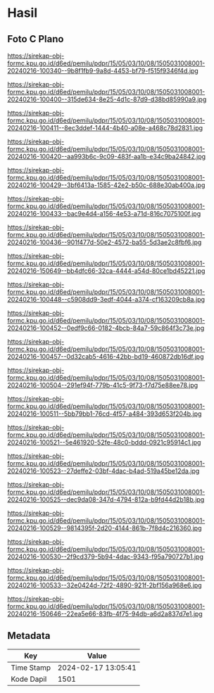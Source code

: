 # Hasil

## Foto C Plano

https://sirekap-obj-formc.kpu.go.id/d6ed/pemilu/pdpr/15/05/03/10/08/1505031008001-20240216-100340--9b8f1fb9-9a8d-4453-bf79-f515f9346f4d.jpg

https://sirekap-obj-formc.kpu.go.id/d6ed/pemilu/pdpr/15/05/03/10/08/1505031008001-20240216-100400--315de634-8e25-4d1c-87d9-d38bd85990a9.jpg

https://sirekap-obj-formc.kpu.go.id/d6ed/pemilu/pdpr/15/05/03/10/08/1505031008001-20240216-100411--8ec3ddef-1444-4b40-a08e-a468c78d2831.jpg

https://sirekap-obj-formc.kpu.go.id/d6ed/pemilu/pdpr/15/05/03/10/08/1505031008001-20240216-100420--aa993b6c-9c09-483f-aa1b-e34c9ba24842.jpg

https://sirekap-obj-formc.kpu.go.id/d6ed/pemilu/pdpr/15/05/03/10/08/1505031008001-20240216-100429--3bf6413a-1585-42e2-b50c-688e30ab400a.jpg

https://sirekap-obj-formc.kpu.go.id/d6ed/pemilu/pdpr/15/05/03/10/08/1505031008001-20240216-100433--bac9e4d4-a156-4e53-a71d-816c7075100f.jpg

https://sirekap-obj-formc.kpu.go.id/d6ed/pemilu/pdpr/15/05/03/10/08/1505031008001-20240216-100436--901f477d-50e2-4572-ba55-5d3ae2c8fbf6.jpg

https://sirekap-obj-formc.kpu.go.id/d6ed/pemilu/pdpr/15/05/03/10/08/1505031008001-20240216-150649--bb4dfc66-32ca-4444-a54d-80ce1bd45221.jpg

https://sirekap-obj-formc.kpu.go.id/d6ed/pemilu/pdpr/15/05/03/10/08/1505031008001-20240216-100448--c5908dd9-3edf-4044-a374-cf163209cb8a.jpg

https://sirekap-obj-formc.kpu.go.id/d6ed/pemilu/pdpr/15/05/03/10/08/1505031008001-20240216-100452--0edf9c66-0182-4bcb-84a7-59c864f3c73e.jpg

https://sirekap-obj-formc.kpu.go.id/d6ed/pemilu/pdpr/15/05/03/10/08/1505031008001-20240216-100457--0d32cab5-4616-42bb-bd19-460872db16df.jpg

https://sirekap-obj-formc.kpu.go.id/d6ed/pemilu/pdpr/15/05/03/10/08/1505031008001-20240216-100504--291ef94f-779b-41c5-9f73-f7d75e88ee78.jpg

https://sirekap-obj-formc.kpu.go.id/d6ed/pemilu/pdpr/15/05/03/10/08/1505031008001-20240216-100511--5bb79bb1-76cd-4f57-a484-393d653f204b.jpg

https://sirekap-obj-formc.kpu.go.id/d6ed/pemilu/pdpr/15/05/03/10/08/1505031008001-20240216-100521--5e461920-52fe-48c0-bddd-0921c95914c1.jpg

https://sirekap-obj-formc.kpu.go.id/d6ed/pemilu/pdpr/15/05/03/10/08/1505031008001-20240216-100523--27deffe2-03bf-4dac-b4ad-519a45be12da.jpg

https://sirekap-obj-formc.kpu.go.id/d6ed/pemilu/pdpr/15/05/03/10/08/1505031008001-20240216-100525--dec9da08-347d-4794-812a-b9fd44d2b18b.jpg

https://sirekap-obj-formc.kpu.go.id/d6ed/pemilu/pdpr/15/05/03/10/08/1505031008001-20240216-100529--9814395f-2d20-4144-861b-7f8d4c216360.jpg

https://sirekap-obj-formc.kpu.go.id/d6ed/pemilu/pdpr/15/05/03/10/08/1505031008001-20240216-100530--2f9cd379-5b94-4dac-9343-f95a790727b1.jpg

https://sirekap-obj-formc.kpu.go.id/d6ed/pemilu/pdpr/15/05/03/10/08/1505031008001-20240216-100533--32e0424d-72f2-4890-921f-2bf156a968e6.jpg

https://sirekap-obj-formc.kpu.go.id/d6ed/pemilu/pdpr/15/05/03/10/08/1505031008001-20240216-150646--22ea5e66-83fb-4f75-94db-a6d2a837d7e1.jpg


## Metadata

| Key        | Value               |
| ---------- | ------------------- |
| Time Stamp | 2024-02-17 13:05:41 |
| Kode Dapil | 1501                |



